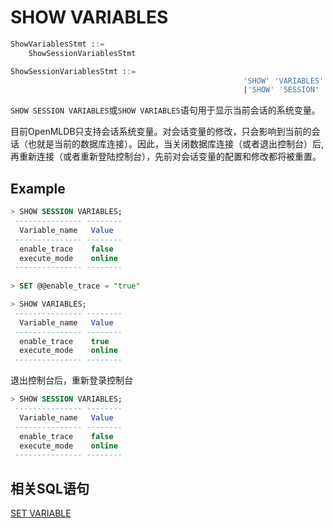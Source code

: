 # SHOW VARIABLES

```sql
ShowVariablesStmt ::=
	ShowSessionVariablesStmt

ShowSessionVariablesStmt ::= 
													'SHOW' 'VARIABLES'
													|'SHOW' 'SESSION' 'VARIABLES'

```

`SHOW SESSION VARIABLES`或`SHOW VARIABLES`语句用于显示当前会话的系统变量。

目前OpenMLDB只支持会话系统变量。对会话变量的修改，只会影响到当前的会话（也就是当前的数据库连接）。因此，当关闭数据库连接（或者退出控制台）后,再重新连接（或者重新登陆控制台），先前对会话变量的配置和修改都将被重置。

## Example

```sql
> SHOW SESSION VARIABLES;
 --------------- --------
  Variable_name   Value
 --------------- --------
  enable_trace    false
  execute_mode    online
 --------------- --------
 
> SET @@enable_trace = "true"

> SHOW VARIABLES;
 --------------- --------
  Variable_name   Value
 --------------- --------
  enable_trace    true
  execute_mode    online
 --------------- --------
```

退出控制台后，重新登录控制台

```sql
> SHOW SESSION VARIABLES;
 --------------- --------
  Variable_name   Value
 --------------- --------
  enable_trace    false
  execute_mode    online
 --------------- --------
```



## 相关SQL语句

[SET VARIABLE](../ddl/SET_VARIABLE_STATEMENT.md)

